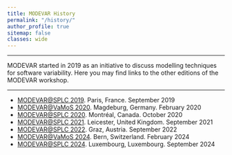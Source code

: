 ```yaml
---
title: MODEVAR History
permalink: "/history/"
author_profile: true
sitemap: false
classes: wide
---
```


---
MODEVAR started in 2019 as an initiative to discuss modelling techniques for software variability. Here you may find links to the other editions of the MODEVAR workshop. 

---

- [MODEVAR@SPLC 2019](https://modevar.github.io/2019/). Paris, France. September 2019
- [MODEVAR@VaMoS 2020](https://modevar.github.io/vamos-2020/). Magdeburg, Germany. February 2020
- [MODEVAR@SPLC 2020](https://modevar.github.io/splc-2020). Montréal, Canada. October 2020
- [MODEVAR@SPLC 2021](https://modevar.github.io/2021). Leicester, United Kingdom. September 2021 
- [MODEVAR@SPLC 2022](https://modevar.github.io/2022). Graz, Austria. September 2022 
- [MODEVAR@VaMoS 2024](https://modevar.github.io/vamos-2024). Bern, Switzerland. February 2024
- [MODEVAR@SPLC 2024](https://modevar.github.io/splc-2024/). Luxembourg, Luxembourg. September 2024
